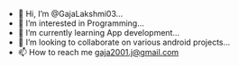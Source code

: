 - 👋 Hi, I’m @GajaLakshmi03...
- 👀 I’m interested in Programming...
- 🌱 I’m currently learning App development...
- 💞️ I’m looking to collaborate on various android projects...  
- 📫 How to reach me gaja2001.j@gmail.com

<!---
GajaLakshmi03/GajaLakshmi03 is a ✨ special ✨ repository because its `README.md` (this file) appears on your GitHub profile.
You can click the Preview link to take a look at your changes.
--->
